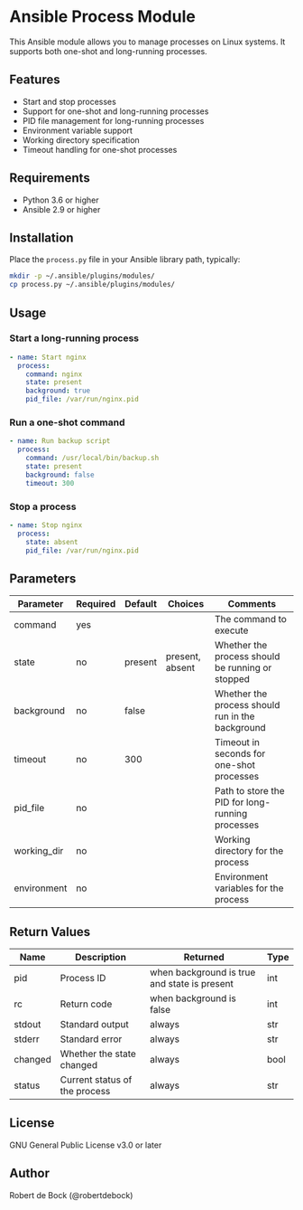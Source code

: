 # Ansible Process Module

This Ansible module allows you to manage processes on Linux systems. It supports both one-shot and long-running processes.

## Features

- Start and stop processes
- Support for one-shot and long-running processes
- PID file management for long-running processes
- Environment variable support
- Working directory specification
- Timeout handling for one-shot processes

## Requirements

- Python 3.6 or higher
- Ansible 2.9 or higher

## Installation

Place the `process.py` file in your Ansible library path, typically:

   ```bash
   mkdir -p ~/.ansible/plugins/modules/
   cp process.py ~/.ansible/plugins/modules/
   ```

## Usage

### Start a long-running process

   ```yaml
   - name: Start nginx
     process:
       command: nginx
       state: present
       background: true
       pid_file: /var/run/nginx.pid
   ```

### Run a one-shot command

   ```yaml
   - name: Run backup script
     process:
       command: /usr/local/bin/backup.sh
       state: present
       background: false
       timeout: 300
   ```

### Stop a process

   ```yaml
   - name: Stop nginx
     process:
       state: absent
       pid_file: /var/run/nginx.pid
   ```

## Parameters

| Parameter | Required | Default | Choices | Comments |
|-----------|----------|---------|---------|----------|
| command | yes | | | The command to execute |
| state | no | present | present, absent | Whether the process should be running or stopped |
| background | no | false | | Whether the process should run in the background |
| timeout | no | 300 | | Timeout in seconds for one-shot processes |
| pid_file | no | | | Path to store the PID for long-running processes |
| working_dir | no | | | Working directory for the process |
| environment | no | | | Environment variables for the process |

## Return Values

| Name | Description | Returned | Type |
|------|-------------|----------|------|
| pid | Process ID | when background is true and state is present | int |
| rc | Return code | when background is false | int |
| stdout | Standard output | always | str |
| stderr | Standard error | always | str |
| changed | Whether the state changed | always | bool |
| status | Current status of the process | always | str |

## License

GNU General Public License v3.0 or later

## Author

Robert de Bock (@robertdebock)
